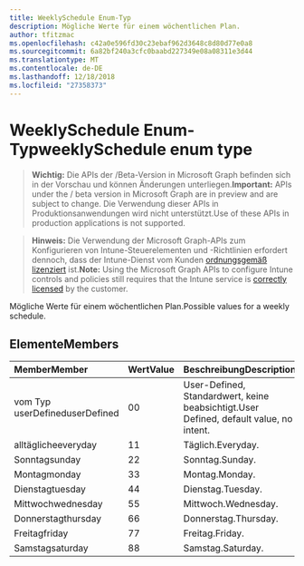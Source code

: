 ```yaml
---
title: WeeklySchedule Enum-Typ
description: Mögliche Werte für einem wöchentlichen Plan.
author: tfitzmac
ms.openlocfilehash: c42a0e596fd30c23ebaf962d3648c8d80d77e0a8
ms.sourcegitcommit: 6a82bf240a3cfc0baabd227349e08a08311e3d44
ms.translationtype: MT
ms.contentlocale: de-DE
ms.lasthandoff: 12/18/2018
ms.locfileid: "27358373"
---
```

# <a name="weeklyschedule-enum-type"></a><span data-ttu-id="3c98f-103">WeeklySchedule Enum-Typ</span><span class="sxs-lookup"><span data-stu-id="3c98f-103">weeklySchedule enum type</span></span>

> <span data-ttu-id="3c98f-104">**Wichtig:** Die APIs der /Beta-Version in Microsoft Graph befinden sich in der Vorschau und können Änderungen unterliegen.</span><span class="sxs-lookup"><span data-stu-id="3c98f-104">**Important:** APIs under the / beta version in Microsoft Graph are in preview and are subject to change.</span></span> <span data-ttu-id="3c98f-105">Die Verwendung dieser APIs in Produktionsanwendungen wird nicht unterstützt.</span><span class="sxs-lookup"><span data-stu-id="3c98f-105">Use of these APIs in production applications is not supported.</span></span>

> <span data-ttu-id="3c98f-106">**Hinweis:** Die Verwendung der Microsoft Graph-APIs zum Konfigurieren von Intune-Steuerelementen und -Richtlinien erfordert dennoch, dass der Intune-Dienst vom Kunden [ordnungsgemäß lizenziert](https://go.microsoft.com/fwlink/?linkid=839381) ist.</span><span class="sxs-lookup"><span data-stu-id="3c98f-106">**Note:** Using the Microsoft Graph APIs to configure Intune controls and policies still requires that the Intune service is [correctly licensed](https://go.microsoft.com/fwlink/?linkid=839381) by the customer.</span></span>

<span data-ttu-id="3c98f-107">Mögliche Werte für einem wöchentlichen Plan.</span><span class="sxs-lookup"><span data-stu-id="3c98f-107">Possible values for a weekly schedule.</span></span>
## <a name="members"></a><span data-ttu-id="3c98f-108">Elemente</span><span class="sxs-lookup"><span data-stu-id="3c98f-108">Members</span></span>
|<span data-ttu-id="3c98f-109">Member</span><span class="sxs-lookup"><span data-stu-id="3c98f-109">Member</span></span>|<span data-ttu-id="3c98f-110">Wert</span><span class="sxs-lookup"><span data-stu-id="3c98f-110">Value</span></span>|<span data-ttu-id="3c98f-111">Beschreibung</span><span class="sxs-lookup"><span data-stu-id="3c98f-111">Description</span></span>|
|:---|:---|:---|
|<span data-ttu-id="3c98f-112">vom Typ userDefined</span><span class="sxs-lookup"><span data-stu-id="3c98f-112">userDefined</span></span>|<span data-ttu-id="3c98f-113">0</span><span class="sxs-lookup"><span data-stu-id="3c98f-113">0</span></span>|<span data-ttu-id="3c98f-114">User-Defined, Standardwert, keine beabsichtigt.</span><span class="sxs-lookup"><span data-stu-id="3c98f-114">User Defined, default value, no intent.</span></span>|
|<span data-ttu-id="3c98f-115">alltägliche</span><span class="sxs-lookup"><span data-stu-id="3c98f-115">everyday</span></span>|<span data-ttu-id="3c98f-116">1</span><span class="sxs-lookup"><span data-stu-id="3c98f-116">1</span></span>|<span data-ttu-id="3c98f-117">Täglich.</span><span class="sxs-lookup"><span data-stu-id="3c98f-117">Everyday.</span></span>|
|<span data-ttu-id="3c98f-118">Sonntag</span><span class="sxs-lookup"><span data-stu-id="3c98f-118">sunday</span></span>|<span data-ttu-id="3c98f-119">2</span><span class="sxs-lookup"><span data-stu-id="3c98f-119">2</span></span>|<span data-ttu-id="3c98f-120">Sonntag.</span><span class="sxs-lookup"><span data-stu-id="3c98f-120">Sunday.</span></span>|
|<span data-ttu-id="3c98f-121">Montag</span><span class="sxs-lookup"><span data-stu-id="3c98f-121">monday</span></span>|<span data-ttu-id="3c98f-122">3</span><span class="sxs-lookup"><span data-stu-id="3c98f-122">3</span></span>|<span data-ttu-id="3c98f-123">Montag.</span><span class="sxs-lookup"><span data-stu-id="3c98f-123">Monday.</span></span>|
|<span data-ttu-id="3c98f-124">Dienstag</span><span class="sxs-lookup"><span data-stu-id="3c98f-124">tuesday</span></span>|<span data-ttu-id="3c98f-125">4</span><span class="sxs-lookup"><span data-stu-id="3c98f-125">4</span></span>|<span data-ttu-id="3c98f-126">Dienstag.</span><span class="sxs-lookup"><span data-stu-id="3c98f-126">Tuesday.</span></span>|
|<span data-ttu-id="3c98f-127">Mittwoch</span><span class="sxs-lookup"><span data-stu-id="3c98f-127">wednesday</span></span>|<span data-ttu-id="3c98f-128">5</span><span class="sxs-lookup"><span data-stu-id="3c98f-128">5</span></span>|<span data-ttu-id="3c98f-129">Mittwoch.</span><span class="sxs-lookup"><span data-stu-id="3c98f-129">Wednesday.</span></span>|
|<span data-ttu-id="3c98f-130">Donnerstag</span><span class="sxs-lookup"><span data-stu-id="3c98f-130">thursday</span></span>|<span data-ttu-id="3c98f-131">6</span><span class="sxs-lookup"><span data-stu-id="3c98f-131">6</span></span>|<span data-ttu-id="3c98f-132">Donnerstag.</span><span class="sxs-lookup"><span data-stu-id="3c98f-132">Thursday.</span></span>|
|<span data-ttu-id="3c98f-133">Freitag</span><span class="sxs-lookup"><span data-stu-id="3c98f-133">friday</span></span>|<span data-ttu-id="3c98f-134">7</span><span class="sxs-lookup"><span data-stu-id="3c98f-134">7</span></span>|<span data-ttu-id="3c98f-135">Freitag.</span><span class="sxs-lookup"><span data-stu-id="3c98f-135">Friday.</span></span>|
|<span data-ttu-id="3c98f-136">Samstag</span><span class="sxs-lookup"><span data-stu-id="3c98f-136">saturday</span></span>|<span data-ttu-id="3c98f-137">8</span><span class="sxs-lookup"><span data-stu-id="3c98f-137">8</span></span>|<span data-ttu-id="3c98f-138">Samstag.</span><span class="sxs-lookup"><span data-stu-id="3c98f-138">Saturday.</span></span>|





